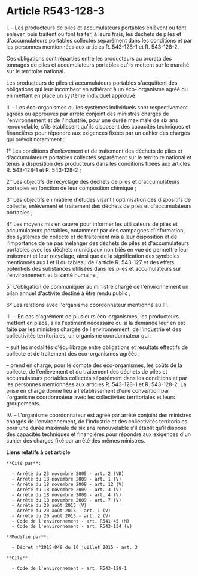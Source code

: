 # Article R543-128-3

I. – Les producteurs de piles et accumulateurs portables enlèvent ou font enlever, puis traitent ou font traiter, à leurs
frais, les déchets de piles et d'accumulateurs portables collectés séparément dans les conditions et par les personnes
mentionnées aux articles R. 543-128-1 et R. 543-128-2.

Ces obligations sont réparties entre les producteurs au prorata des tonnages de piles et accumulateurs portables qu'ils
mettent sur le marché sur le territoire national.

Les producteurs de piles et accumulateurs portables s'acquittent des obligations qui leur incombent en adhérant à un éco-
organisme agréé ou en mettant en place un système individuel approuvé.

II. – Les éco-organismes ou les systèmes individuels sont respectivement agréés ou approuvés par arrêté conjoint des
ministres chargés de l'environnement et de l'industrie, pour une durée maximale de six ans renouvelable, s'ils établissent
qu'ils disposent des capacités techniques et financières pour répondre aux exigences fixées par un cahier des charges qui
prévoit notamment :

1° Les conditions d'enlèvement et de traitement des déchets de piles et d'accumulateurs portables collectés séparément sur le
territoire national et tenus à disposition des producteurs dans les conditions fixées aux articles R. 543-128-1 et R.
543-128-2 ;

2° Les objectifs de recyclage des déchets de piles et d'accumulateurs portables en fonction de leur composition chimique ;

3° Les objectifs en matière d'études visant l'optimisation des dispositifs de collecte, enlèvement et traitement des déchets
de piles et d'accumulateurs portables ;

4° Les moyens mis en œuvre pour informer les utilisateurs de piles et accumulateurs portables, notamment par des campagnes
d'information, des systèmes de collecte et de traitement mis à leur disposition et de l'importance de ne pas mélanger des
déchets de piles et d'accumulateurs portables avec les déchets municipaux non triés en vue de permettre leur traitement et
leur recyclage, ainsi que de la signification des symboles mentionnés aux I et II du tableau de l'article R. 543-127 et des
effets potentiels des substances utilisées dans les piles et accumulateurs sur l'environnement et la santé humaine ;

5° L'obligation de communiquer au ministre chargé de l'environnement un bilan annuel d'activité destiné à être rendu public ;

6° Les relations avec l'organisme coordonnateur mentionné au III.

III. – En cas d'agrément de plusieurs éco-organismes, les producteurs mettent en place, s'ils l'estiment nécessaire ou si la
demande leur en est faite par les ministres chargés de l'environnement, de l'industrie et des collectivités territoriales, un
organisme coordonnateur qui :

– suit les modalités d'équilibrage entre obligations et résultats effectifs de collecte et de traitement des éco-organismes
agréés ;

– prend en charge, pour le compte des éco-organismes, les coûts de la collecte, de l'enlèvement et du traitement des déchets
de piles et accumulateurs portables collectés séparément dans les conditions et par les personnes mentionnées aux articles R.
543-128-1 et R. 543-128-2. La prise en charge donne lieu à l'établissement d'une convention par l'organisme coordonnateur
avec les collectivités territoriales et leurs groupements.

IV. – L'organisme coordonnateur est agréé par arrêté conjoint des ministres chargés de l'environnement, de l'industrie et des
collectivités territoriales pour une durée maximale de six ans renouvelable s'il établit qu'il dispose des capacités
techniques et financières pour répondre aux exigences d'un cahier des charges fixé par arrêté des mêmes ministres.

**Liens relatifs à cet article**

	**Cité par**:

	  - Arrêté du 23 novembre 2005 - art. 2 (VD)
	  - Arrêté du 18 novembre 2009 - art. 1 (V)
	  - Arrêté du 18 novembre 2009 - art. 12 (V)
	  - Arrêté du 18 novembre 2009 - art. 3 (V)
	  - Arrêté du 18 novembre 2009 - art. 4 (V)
	  - Arrêté du 18 novembre 2009 - art. 7 (V)
	  - Arrêté du 20 août 2015 (V)
	  - Arrêté du 20 août 2015 - art. 1 (V)
	  - Arrêté du 20 août 2015 - art. 2 (V)
	  - Code de l'environnement - art. R541-45 (M)
	  - Code de l'environnement - art. R543-134 (V)

	**Modifié par**:

	  - Décret n°2015-849 du 10 juillet 2015 - art. 3

	**Cite**:

	  - Code de l'environnement - art. R543-128-1
